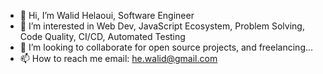 - 👋 Hi, I’m Walid Helaoui, Software Engineer 
- 👀 I’m interested in Web Dev, JavaScript Ecosystem, Problem Solving, Code Quality, CI/CD, Automated Testing
- 💞️ I’m looking to collaborate for open source projects, and freelancing...
- 📫 How to reach me email: he.walid@gmail.com

<!---
WalidHelaoui/WalidHelaoui is a ✨ special ✨ repository because its `README.md` (this file) appears on your GitHub profile.
You can click the Preview link to take a look at your changes.
--->
